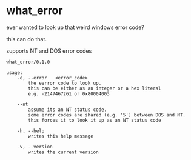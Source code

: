 # what_error

ever wanted to look up that weird windows error code?

this can do that.
 
supports NT and DOS error codes

```
what_error/0.1.0

usage:
    -e, --error   <error_code>
        the eerror code to look up.
        this can be either as an integer or a hex literal
        e.g. -2147467261 or 0x80004003

    --nt
        assume its an NT status code.
        some error codes are shared (e.g. '5') between DOS and NT.
        this forces it to look it up as an NT status code

    -h, --help
        writes this help message

    -v, --version
        writes the current version
```
